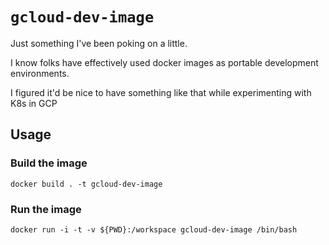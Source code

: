 # `gcloud-dev-image`

Just something I've been poking on a little.

I know folks have effectively used docker images as portable development environments.

I figured it'd be nice to have something like that while experimenting with K8s in GCP

## Usage

### Build the image

```console
docker build . -t gcloud-dev-image
```

### Run the image

```console
docker run -i -t -v ${PWD}:/workspace gcloud-dev-image /bin/bash
```

